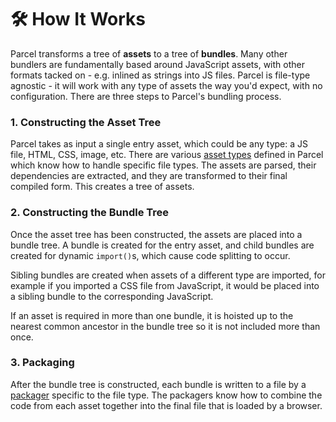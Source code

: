 # 🛠 How It Works

Parcel transforms a tree of **assets** to a tree of **bundles**. Many other bundlers are fundamentally based around JavaScript assets, with other formats tacked on - e.g. inlined as strings into JS files. Parcel is file-type agnostic - it will work with any type of assets the way you'd expect, with no configuration. There are three steps to Parcel's bundling process.

### 1. Constructing the Asset Tree

Parcel takes as input a single entry asset, which could be any type: a JS file, HTML, CSS, image, etc. There are various [asset types](supported_assets.html) defined in Parcel which know how to handle specific file types. The assets are parsed, their dependencies are  extracted, and they are transformed to their final compiled form. This creates a tree of assets.

### 2. Constructing the Bundle Tree

Once the asset tree has been constructed, the assets are placed into a bundle tree. A bundle is created for the entry asset, and child bundles are created for dynamic `import()`s, which cause code splitting to occur.

Sibling bundles are created when assets of a different type are imported, for example if you imported a CSS file from JavaScript, it would be placed into a sibling bundle to the corresponding JavaScript.

If an asset is required in more than one bundle, it is hoisted up to the nearest common ancestor in the bundle tree so it is not included more than once.

### 3. Packaging

After the bundle tree is constructed, each bundle is written to a file by a [packager](packagers.html) specific to the file type. The packagers know how to combine the code from each asset together into the final file that is loaded by a browser.
